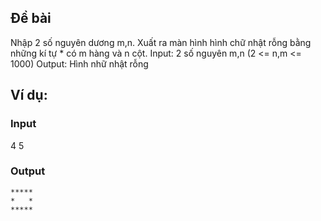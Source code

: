 ## Đề bài
Nhập 2 số nguyên dương m,n. Xuất ra màn hình hình chữ nhật rỗng bằng những kí tự * có m hàng và n cột.
Input: 2 số nguyên m,n (2 <= n,m <= 1000)
Output: Hình nhữ nhật rỗng

## Ví dụ:
### Input
4 5
### Output
```
*****
*   *
*****
```
